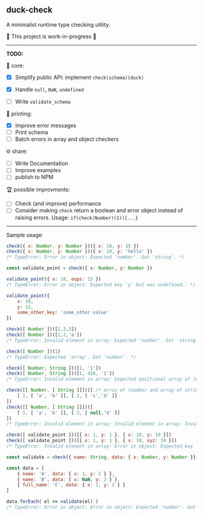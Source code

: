 ## duck-check

A minimalist runtime type checking utility.

🚧 This project is work-in-progress 🚧

___

<b>TODO:</b>

🚧 core:
- [x] Simplify public API: implement `check(schema)(duck)` 
- [x] Handle `null`, `NaN`, `undefined`
- [ ] Write `validate_schema`


🎨 printing:
- [x] Improve error messages
- [ ] Print schema 
- [ ] Batch errors in array and object checkers

🌐 share:
- [ ] Write Documentation
- [ ] Improve examples
- [ ] publish to NPM

🏆 possible improvments: 
- [ ] Check (and improve) performance 
- [ ] Consider making `check` return a boolean and error object instead of raising errors. 
Usage: `if(check(Number)(1)){...}`
___

Sample usage:

```js
check({ x: Number, y: Number })({ x: 10, y: 15 })
check({ x: Number, y: Number })({ x: 10, y: 'hello' }) 
/* TypeError: Error in object: Expected 'number'. Got 'string'. */

const validate_point = check({ x: Number, y: Number })

validate_point({ x: 10, oups: 15 }) 
/* TypeError: Error in object: Expected key 'y' but was undefined.. */

validate_point({
    x: 10, 
    y: 15, 
    some_other_key: 'some_other value'
})

check([ Number ])([1,2,3])
check([ Number ])([1,2,'a']) 
/* TypeError: Invalid element in array: Expected 'number'. Got 'string'. */

check([ Number ])(1) 
/* TypeError: Expected 'array'. Got 'number'. */

check([ Number, String ])([1, '1'])
check([ Number, String ])([1, 456, '1']) 
/* TypeError: Invalid element in array: Expected positional array of length '2'. Got array of length '3'. */

check([[ Number, [ String ]]])([ /* array of (number and array of string) */
    [ 1, [ 'a', 'b' ]], [ 2, [ 'c','d' ]]
])
check([[ Number, [ String ]]])([
    [ 1, [ 'a', 'b' ]], [ 2, [ null,'d' ]]
]) 
/* TypeError: Invalid element in array: Invalid element in array: Invalid element in array: Expected 'string'. Got 'null'. */

check([ validate_point ])([{ x: 1, y: 1 }, { x: 10, y: 10 }])
check([ validate_point ])([{ x: 1, y: 1 }, { x: 10, xyz: 10 }]) 
/* TypeError: Invalid element in array: Error in object: Expected key 'y' but was undefined */

const validate = check({ name: String, data: { x: Number, y: Number }})

const data = [
    { name: 'A', data: { x: 1, y: 2 } },
    { name: 'B', data: { x: NaN, y: 2 } },
    { full_name: 'C', data: { x: 1, y: 2 } }
] 

data.forEach( el => validate(el) ) 
/* TypeError: Error in object: Error in object: Expected 'number'. Got 'NaN'. */

```